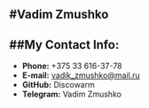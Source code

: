 #Vadim Zmushko
----
##My Contact Info:
----
* **Phone:** +375 33 616-37-78
* **E-mail:** vadik_zmushko@mail.ru
* **GitHub:** Discowarm
* **Telegram:** Vadim Zmushko